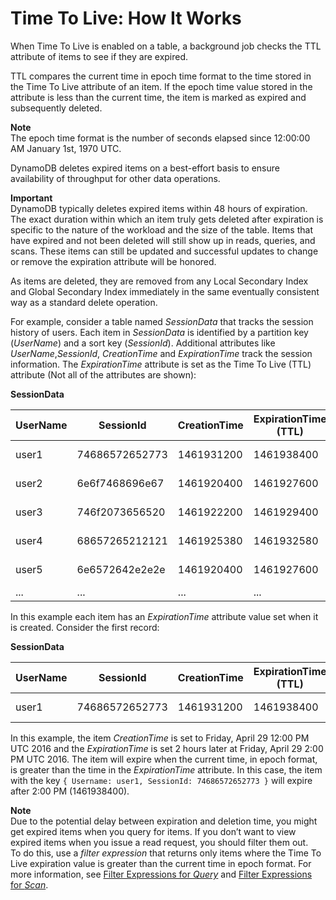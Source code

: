 # Time To Live: How It Works<a name="howitworks-ttl"></a>

When Time To Live is enabled on a table, a background job checks the TTL attribute of items to see if they are expired\. 

TTL compares the current time in epoch time format to the time stored in the Time To Live attribute of an item\. If the epoch time value stored in the attribute is less than the current time, the item is marked as expired and subsequently deleted\.

**Note**  
 The epoch time format is the number of seconds elapsed since 12:00:00 AM January 1st, 1970 UTC\. 

DynamoDB deletes expired items on a best\-effort basis to ensure availability of throughput for other data operations\.  

**Important**  
 DynamoDB typically deletes expired items within 48 hours of expiration\. The exact duration within which an item truly gets deleted after expiration is specific to the nature of the workload and the size of the table\. Items that have expired and not been deleted will still show up in reads, queries, and scans\. These items can still be updated and successful updates to change or remove the expiration attribute will be honored\. 

As items are deleted, they are removed from any Local Secondary Index and Global Secondary Index immediately in the same eventually consistent way as a standard delete operation\.

For example, consider a table named *SessionData* that tracks the session history of users\. Each item in *SessionData* is identified by a partition key \(*UserName*\) and a sort key \(*SessionId*\)\. Additional attributes like *UserName*,*SessionId*, *CreationTime* and *ExpirationTime* track the session information\. The *ExpirationTime* attribute is set as the Time To Live \(TTL\) attribute \(Not all of the attributes are shown\): 


**SessionData**  

| UserName | SessionId | CreationTime | ExpirationTime \(TTL\) | SessionInfo | … | 
| --- | --- | --- | --- | --- | --- | 
| user1 | 74686572652773 | 1461931200 | 1461938400 | \{JSON Document\} | \.\.\. | 
| user2 | 6e6f7468696e67  | 1461920400 | 1461927600 | \{JSON Document\} | \.\.\. | 
| user3 | 746f2073656520 | 1461922200 | 1461929400 | \{JSON Document\} | \.\.\. | 
| user4  | 68657265212121 | 1461925380 | 1461932580 | \{JSON Document\}  | … | 
| user5 | 6e6572642e2e2e | 1461920400 | 1461927600 | \{JSON Document\} | \.\.\. | 
| \.\.\.  | \.\.\.  | \.\.\.  |  \.\.\. |  \.\.\. | … | 

In this example each item has an *ExpirationTime* attribute value set when it is created\. Consider the first record: 


**SessionData**  

| UserName | SessionId | CreationTime | ExpirationTime \(TTL\) | SessionInfo | … | 
| --- | --- | --- | --- | --- | --- | 
| user1 | 74686572652773 | 1461931200 | 1461938400 | \{JSON Document\} | \.\.\. | 

In this example, the item *CreationTime* is set to Friday, April 29 12:00 PM UTC 2016 and the *ExpirationTime* is set 2 hours later at Friday, April 29 2:00 PM UTC 2016\. The item will expire when the current time, in epoch format, is greater than the time in the *ExpirationTime* attribute\. In this case, the item with the key `{ Username: user1, SessionId: 74686572652773 }` will expire after 2:00 PM \(1461938400\)\.

**Note**  
Due to the potential delay between expiration and deletion time, you might get expired items when you query for items\. If you don’t want to view expired items when you issue a read request, you should filter them out\.  
To do this, use a *filter expression* that returns only items where the Time To Live expiration value is greater than the current time in epoch format\. For more information, see [Filter Expressions for *Query*](Query.md#Query.FilterExpression) and [Filter Expressions for *Scan*](Scan.md#Scan.FilterExpression)\. 